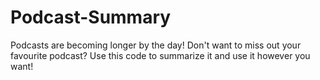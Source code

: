 # Podcast-Summary
Podcasts are becoming longer by the day! Don't want to miss out your favourite podcast? Use this code to summarize it and use it however you want!
